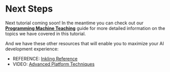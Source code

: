 # Next Steps

Next tutorial coming soon! In the meantime you can check out our [**Programming Machine Teaching**][1] guide for more detailed information on the topics we have covered in this tutorial.

And we have these other resources that will enable you to maximize your AI development experience:

* REFERENCE: [Inkling Reference][2]
* VIDEO: [Advanced Platform Techniques][3]

[1]: ../guides/machine-teaching.html
[2]: ../references/inkling2-reference.html
[3]: https://www.youtube.com/watch?v=E_JtPzT5-dg&index=3&list=PLAktfMEMCsOY9HUZKIuGI6yqefGBuszAV
